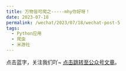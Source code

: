 ```yaml
---
title: 万物皆可爬之-----mhy你好呀！
date: 2023-07-18
permalink: /wechat/2023/07/18/wechat-post-5
tags:
  - Python应用
  - 爬虫
  - 米游社
---
```


点击蓝字，关注我们吖~ [点击跳转至公众号文章](http://mp.weixin.qq.com/s?__biz=MzkxNjM0MzQ0MQ==&mid=2247486057&idx=1&sn=99f05193daae9857e1e5625b9834901b&chksm=c1501597f6279c81c11913bcae625dbd84974753807bb4509299814247d16ff4c3bdce7c16bb#rd)。